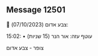 ## Message 12501

🔴 צבע אדום (07/10/2023):

15:02:
• עוטף עזה: אור הנר (15 שניות)

צופר - צבע אדום

